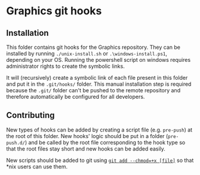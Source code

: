 # Graphics git hooks

## Installation

This folder contains git hooks for the Graphics repository. 
They can be installed by running `./unix-install.sh` or `.\windows-install.ps1`, depending on your OS. Running the powershell script on windows requires administrator rights to create the symbolic links.

It will (recursively) create a symbolic link of each file present in this folder and put it in the `.git/hooks/` folder.
This manual installation step is required because the `.git/` folder can't be pushed to the remote repository and therefore automatically be configured for all developers. 

## Contributing

New types of hooks can be added by creating a script file (e.g. `pre-push`) at the root of this folder.
New hooks' logic should be put in a folder (`pre-push.d/`) and be called by the root file corresponding to the hook type so that the root files stay short and new hooks can be added easily.

New scripts should be added to git using [`git add --chmod=+x [file]`](https://git-scm.com/docs/git-add#Documentation/git-add.txt---chmod-x) so that *nix users can use them. 
